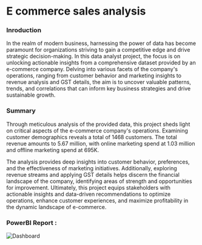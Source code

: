 
# E commerce sales analysis



### Inroduction


In the realm of modern business, harnessing the power of data has become paramount for organizations striving to gain a competitive edge and drive strategic decision-making. In this data analyst project, the focus is on unlocking actionable insights from a comprehensive dataset provided by an e-commerce company. Delving into various facets of the company's operations, ranging from customer behavior and marketing insights to revenue analysis and GST details, the aim is to uncover valuable patterns, trends, and correlations that can inform key business strategies and drive sustainable growth.



### Summary

Through meticulous analysis of the provided data, this project sheds light on critical aspects of the e-commerce company's operations. Examining customer demographics reveals a total of 1468 customers. The total revenue amounts to 5.67 million, with online marketing spend at 1.03 million and offline marketing spend at 695K.

The analysis provides deep insights into customer behavior, preferences, and the effectiveness of marketing initiatives. Additionally, exploring revenue streams and applying GST details helps discern the financial landscape of the company, identifying areas of strength and opportunities for improvement. Ultimately, this project equips stakeholders with actionable insights and data-driven recommendations to optimize operations, enhance customer experiences, and maximize profitability in the dynamic landscape of e-commerce.

### PowerBI Report :

![Dashboard](https://github.com/aniketpawar123/Project-Marketing-Insights-For-E-Commerce-Company/assets/123149177/4f45d703-e42d-4cd4-989a-6da23d40d773)



